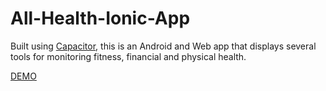 # All-Health-Ionic-App
Built using <a href="https://capacitorjs.com/">Capacitor</a>, this is an Android and Web app that displays several tools for monitoring fitness, financial and physical health.

<a href="http://www.onthefritzz.com/All-Health-Ionic-App/">DEMO</a>
